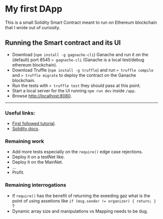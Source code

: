 # My first DApp

This is a small Solidity Smart Contract meant to run on Ethereum blockchain that I wrote out of curiosity.

## Running the Smart contract and its UI

* Download (`npm install -g gagnache-cli`) Ganache and run it on the (default) port 8545 `> gagnache-cli` (Ganache is a local test/debug ethereum blockchain).
* Download Truffle (`npm install -g truffle`) and run `> truffle compile` and `> truffle migrate` to deploy the contract on the Ganache blockchain.
* Run the tests with `> truffle test` they should pass at this point.
* Start a local server for the UI running `npm run dev` inside `/app`.
* Browse [http://localhost:8080](http://localhost:8080).

----

### Useful links:
* [First followed tutorial](https://medium.com/@ConsenSys/a-101-noob-intro-to-programming-smart-contracts-on-ethereum-695d15c1dab4).
* [Solidity docs](http://solidity.readthedocs.io).

### Remaining work
* Add more tests especially on the `require()` edge case rejections.
* Deploy it on a testNet like.
* Deploy it on the MainNet.
* ...
* Profit.

### Remaining interrogations
* If `require()` has the benefit of returning the exeeding gaz what is the point of using assetions like `if (msg.sender != organizer) { return; }` ?
* Dynamic array size and manipulations vs Mapping needs to be dug.